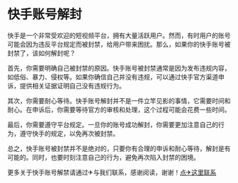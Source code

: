 # 快手账号解封

快手是一个非常受欢迎的短视频平台，拥有大量活跃用户。然而，有时用户的账号可能会因为违反平台规定而被封禁，给用户带来困扰。那么，如果你的快手账号被封禁了，该如何解封呢？

首先，你需要明确自己被封禁的原因。快手账号被封禁通常是因为发布违规内容，如低俗、暴力、侵权等。如果你确信自己并没有违规，可以通过快手官方渠道申诉，提供相关证据证明自己没有违规行为。

其次，你需要耐心等待。快手账号解封并不是一件立竿见影的事情，它需要时间和耐心。在申诉后，你需要等待官方的审核和处理，这个过程可能会花费一些时间。

最后，你需要遵守平台规定。一旦你的账号成功解封，你需要更加注意自己的行为，遵守快手的规定，以免再次被封禁。

总之，快手账号被封禁并不是绝对的，只要你有合理的申诉和耐心等待，解封是有可能的。同时，也要时刻注意自己的行为，避免再次陷入封禁的困境。

更多关于快手账号解禁请通过✈与我们联系，感谢阅读，谢谢！[点✈这里联系](https://sms.k02.cc)